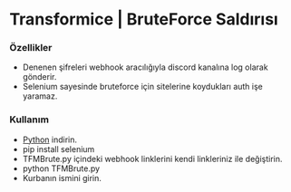 # Transformice | BruteForce Saldırısı

### Özellikler
- Denenen şifreleri webhook aracılığıyla discord kanalına log olarak gönderir.
- Selenium sayesinde bruteforce için sitelerine koydukları auth işe yaramaz.


### Kullanım
- [Python](https://www.python.org/downloads/ "Python") indirin.
- pip install selenium
- TFMBrute.py içindeki webhook linklerini kendi linkleriniz ile değiştirin.
- python TFMBrute.py
- Kurbanın ismini girin.

